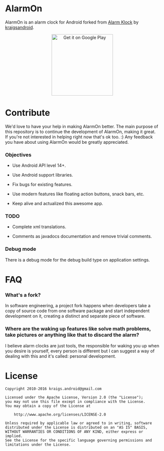 # AlarmOn

AlarmOn is an alarm clock for Android forked from
[Alarm Klock](https://play.google.com/store/apps/details?id=com.angrydoughnuts.android.alarmclock) by
[kraigsandroid](https://github.com/kraigs-android).

<p align="center">
  <a href="https://play.google.com/store/apps/details?id=io.github.carlorodriguez.alarmon">
    <img width="200" src="https://play.google.com/intl/en_us/badges/images/apps/en-play-badge.png" alt="Get it on Google Play" />
  </a>
</p>

# Contribute

We'd love to have your help in making AlarmOn better. The main purpose
of this repository is to continue the development of AlarmOn, making
it great. If you're not interested in helping right now that's ok
too. :) Any feedback you have about using AlarmOn would be greatly
appreciated.

### Objectives

* Use Android API level 14+.

* Use Android support libraries.

* Fix bugs for existing features.

* Use modern features like floating action buttons, snack bars, etc.

* Keep alive and actualized this awesome app.

### TODO

* Complete xml translations.

* Comments as javadocs documentation and remove trivial comments.

### Debug mode

There is a debug mode for the debug build type on application
settings.

# FAQ

### What's a fork?

In software engineering, a project fork happens when developers take a
copy of source code from one software package and start independent
development on it, creating a distinct and separate piece of software.

### Where are the waking up features like solve math problems, take pictures or anything like that to discard the alarm?

I believe alarm clocks are just tools, the responsible for waking you
up when you desire is yourself, every person is different but I can
suggest a way of dealing with this and it's called: personal
development.

# License

```
Copyright 2010-2016 kraigs.android@gmail.com

Licensed under the Apache License, Version 2.0 (the "License");
you may not use this file except in compliance with the License.
You may obtain a copy of the License at

    http://www.apache.org/licenses/LICENSE-2.0

Unless required by applicable law or agreed to in writing, software
distributed under the License is distributed on an "AS IS" BASIS,
WITHOUT WARRANTIES OR CONDITIONS OF ANY KIND, either express or implied.
See the License for the specific language governing permissions and
limitations under the License.
```
